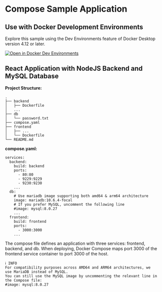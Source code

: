 # Compose Sample Application

## Use with Docker Development Environments

Explore this sample using the Dev Environments feature of Docker Desktop version 4.12 or later.

[![Open in Docker Dev Environments](../open_in_new.svg)](https://open.docker.com/dashboard/dev-envs?url=https://github.com/docker/awesome-compose/tree/master/react-express-mysql)

## React Application with NodeJS Backend and MySQL Database

**Project Structure:**
```plaintext
.
├── backend
│   ├── Dockerfile
│   ...
├── db
│   └── password.txt
├── compose.yaml
├── frontend
│   ├── ...
│   └── Dockerfile
└── README.md
```
**compose.yaml:**
```
services:
  backend:
    build: backend
    ports:
      - 80:80
      - 9229:9229
      - 9230:9230
    ...
  db:
    # Use mariadb image supporting both amd64 & arm64 architecture
    image: mariadb:10.6.4-focal
    # If you prefer MySQL, uncomment the following line
    #image: mysql:8.0.27
    ...
  frontend:
    build: frontend
    ports:
      - 3000:3000
    ...
```

The compose file defines an application with three services: frontend, backend, and db. When deploying, Docker Compose maps port 3000 of the frontend service container to port 3000 of the host.
```
ℹ️ INFO
For compatibility purposes across AMD64 and ARM64 architectures, we use MariaDB instead of MySQL.
You can still use the MySQL image by uncommenting the relevant line in the Compose file:
#image: mysql:8.0.27
```
